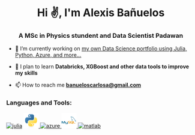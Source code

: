 <h1 align="center">Hi ✌, I'm Alexis Bañuelos</h1>
<h3 align="center">A MSc in Physics stundent and Data Scientist Padawan</h3>

- 🔭 I’m currently working on [my own Data Science portfolio using Julia, Python, Azure, and more...](https://github.com/BanuelosCarlos?tab=repositories)

- 🌱 I plan to learn **Databricks, XGBoost and other data tools to improve my skills**

- 📫 How to reach me **banueloscarlosa@gmail.com**

<h3 align="left">Languages and Tools:</h3>
<p align="left">
  <a href="https://julialang.org/" target="_blank" rel="noreferrer"> <img src="https://julialang.org/assets/infra/logo.svg" alt="julia" width="40" height="40"/></a>
  <a href="https://www.python.org" target="_blank" rel="noreferrer"> <img src="https://raw.githubusercontent.com/devicons/devicon/master/icons/python/python-original.svg" alt="python" width="40" height="40"/> </a>
  <a href="https://azure.microsoft.com/en-in/" target="_blank" rel="noreferrer"> <img src="https://www.vectorlogo.zone/logos/microsoft_azure/microsoft_azure-icon.svg" alt="azure" width="40" height="40"/> </a>
   <a href="https://www.mysql.com/" target="_blank" rel="noreferrer"> <img src="https://raw.githubusercontent.com/devicons/devicon/master/icons/mysql/mysql-original-wordmark.svg" alt="mysql" width="40" height="40"/> </a> 
  <a href="https://www.mathworks.com/" target="_blank" rel="noreferrer"> <img src="https://upload.wikimedia.org/wikipedia/commons/2/21/Matlab_Logo.png" alt="matlab" width="40" height="40"/> </a>
 </p>

